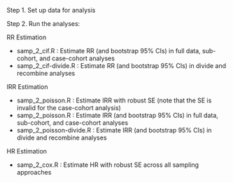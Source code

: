 Step 1. Set up data for analysis

Step 2. Run the analyses:

  RR Estimation
  - samp_2_cif.R : Estimate RR (and bootstrap 95% CIs) in full data, sub-cohort, and case-cohort analyses
  - samp_2_cif-divide.R : Estimate RR (and bootstrap 95% CIs) in divide and recombine analyses
  
  IRR Estimation
  - samp_2_poisson.R : Estimate IRR with robust SE (note that the SE is invalid for the case-cohort analysis)
  - samp_2_poisson.R : Estimate IRR (and bootstrap 95% CIs) in full data, sub-cohort, and case-cohort analyses
  - samp_2_poisson-divide.R : Estimate IRR (and bootstrap 95% CIs) in divide and recombine analyses
  
  HR Estimation
  - samp_2_cox.R : Estimate HR with robust SE across all sampling approaches
